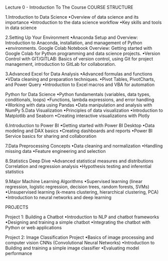 Lecture 0 - Introduction To The Course
COURSE STRUCTURE

1.Introduction to Data Science •Overview of data science and its importance •Introduction to the data science workflow •Key skills and tools in data science

2.Setting Up Your Environment •Anaconda Setup and Overview: Introduction to Anaconda, installation, and management of Python •environments. Google Colab Notebook Overview: Getting started with Google Colab for Python programming and data science projects. •Version Control with GIT/GITLAB: Basics of version control, using Git for project management, introduction to GitLab for collaboration.

3.Advanced Excel for Data Analysis •Advanced formulas and functions •VData cleaning and preparation techniques. •Pivot Tables, PivotCharts, and Power Query •Introduction to Excel macros and VBA for automation

Python for Data Science •Python fundamentals (variables, data types, conditionals, loops) •Functions, lambda expressions, and error handling •Working with data using Pandas •Data manipulation and analysis with NumPy
5.Data Visualization •Principles of data visualization •Introduction to Matplotlib and Seaborn •Creating interactive visualizations with Plotly

6.Introduction to Power BI •Getting started with Power BI Desktop •Data modeling and DAX basics •Creating dashboards and reports •Power BI Service basics for sharing and collaboration

7.Data Preprocessing Concepts •Data cleaning and normalization •Handling missing data •Feature engineering and selection

8.Statistics Deep Dive •Advanced statistical measures and distributions Correlation and regression analysis •Hypothesis testing and inferential statistics

9.Major Machine Learning Algorithms •Supervised learning (linear regression, logistic regression, decision trees, random forests, SVMs) •Unsupervised learning (k-means clustering, hierarchical clustering, PCA) •Introduction to neural networks and deep learning

PROJECTS

Project 1: Building a Chatbot •Introduction to NLP and chatbot frameworks •Designing and training a simple chatbot •Integrating the chatbot with Python or web applications

Project 2: Image Classification Project •Basics of image processing and computer vision CNNs (Convolutional Neural Networks) •Introduction to Building and training a simple image classifier •Evaluating model performance
